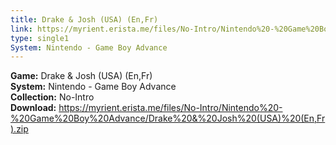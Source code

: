 ```yaml
---
title: Drake & Josh (USA) (En,Fr)
link: https://myrient.erista.me/files/No-Intro/Nintendo%20-%20Game%20Boy%20Advance/Drake%20&%20Josh%20(USA)%20(En,Fr).zip
type: single1
System: Nintendo - Game Boy Advance
---
```

<b>Game:</b> Drake & Josh (USA) (En,Fr)<br>
<b>System:</b> Nintendo - Game Boy Advance<br>
<b>Collection:</b> No-Intro<br>
<b>Download:</b> https://myrient.erista.me/files/No-Intro/Nintendo%20-%20Game%20Boy%20Advance/Drake%20&%20Josh%20(USA)%20(En,Fr).zip